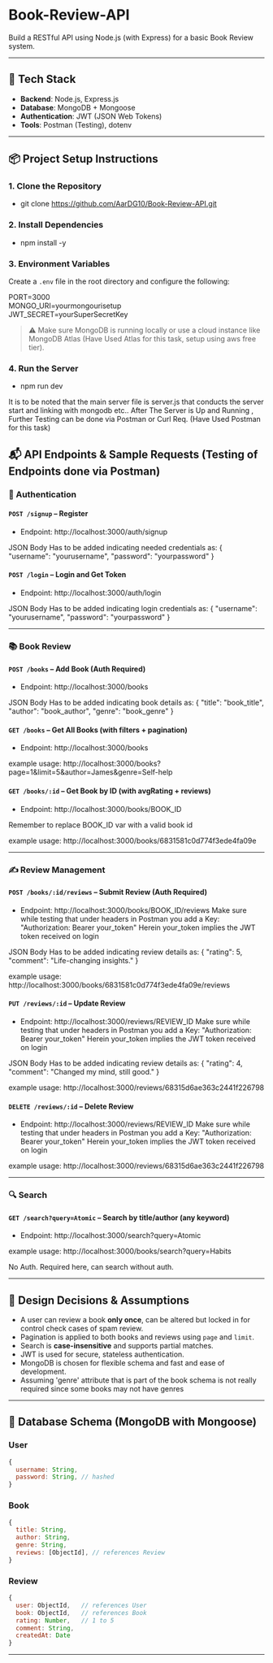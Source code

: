 # Book-Review-API
Build a RESTful API using Node.js (with Express) for a basic Book Review system.

---

## 🚀 Tech Stack

- **Backend**: Node.js, Express.js
- **Database**: MongoDB + Mongoose
- **Authentication**: JWT (JSON Web Tokens)
- **Tools**: Postman (Testing), dotenv

---

## 📦 Project Setup Instructions

### 1. Clone the Repository

- git clone https://github.com/AarDG10/Book-Review-API.git

### 2. Install Dependencies

- npm install -y

### 3. Environment Variables

Create a `.env` file in the root directory and configure the following:

PORT=3000 <br>
MONGO_URI=yourmongourisetup<br>
JWT_SECRET=yourSuperSecretKey 


> ⚠️ Make sure MongoDB is running locally or use a cloud instance like MongoDB Atlas (Have Used Atlas for this task, setup using aws free tier).

### 4. Run the Server

- npm run dev

It is to be noted that the main server file is server.js that conducts the server start and linking with mongodb etc..
After The Server is Up and Running , Further Testing can be done via Postman or Curl Req. (Have Used Postman for this task)

## 📬 API Endpoints & Sample Requests (Testing of Endpoints done via Postman)

### 🔐 Authentication

#### `POST /signup` – Register

- Endpoint: http://localhost:3000/auth/signup

JSON Body Has to be added indicating needed credentials as:
{
  "username": "yourusername",
  "password": "yourpassword"
}


#### `POST /login` – Login and Get Token

- Endpoint: http://localhost:3000/auth/login

JSON Body Has to be added indicating login credentials as:
{
  "username": "yourusername",
  "password": "yourpassword"
}

---

### 📚 Book Review

#### `POST /books` – Add Book (Auth Required)

- Endpoint: http://localhost:3000/books

JSON Body Has to be added indicating book details as:
{
  "title": "book_title",
  "author": "book_author",
  "genre": "book_genre"
}


#### `GET /books` – Get All Books (with filters + pagination)

- Endpoint: http://localhost:3000/books

example usage: http://localhost:3000/books?page=1&limit=5&author=James&genre=Self-help

#### `GET /books/:id` – Get Book by ID (with avgRating + reviews)

- Endpoint: http://localhost:3000/books/BOOK_ID

Remember to replace BOOK_ID var with a valid book id

example usage: http://localhost:3000/books/6831581c0d774f3ede4fa09e

---

### ✍️ Review Management

#### `POST /books/:id/reviews` – Submit Review (Auth Required)

- Endpoint: http://localhost:3000/books/BOOK_ID/reviews
Make sure while testing that under headers in Postman you add a Key: "Authorization: Bearer your_token"
Herein your_token implies the JWT token received on login

JSON Body Has to be added indicating review details as:
{
  "rating": 5,
  "comment": "Life-changing insights."
}

example usage: http://localhost:3000/books/6831581c0d774f3ede4fa09e/reviews

#### `PUT /reviews/:id` – Update Review

- Endpoint: http://localhost:3000/reviews/REVIEW_ID
Make sure while testing that under headers in Postman you add a Key: "Authorization: Bearer your_token"
Herein your_token implies the JWT token received on login

JSON Body Has to be added indicating review details as:
{
  "rating": 4,
  "comment": "Changed my mind, still good."
}

example usage: http://localhost:3000/reviews/68315d6ae363c2441f226798

#### `DELETE /reviews/:id` – Delete Review

- Endpoint: http://localhost:3000/reviews/REVIEW_ID
Make sure while testing that under headers in Postman you add a Key: "Authorization: Bearer your_token"
Herein your_token implies the JWT token received on login

example usage: http://localhost:3000/reviews/68315d6ae363c2441f226798

---

### 🔍 Search

#### `GET /search?query=Atomic` – Search by title/author (any keyword)

- Endpoint: http://localhost:3000/search?query=Atomic

example usage: http://localhost:3000/books/search?query=Habits

No Auth. Required here, can search without auth.

---

## 🧠 Design Decisions & Assumptions

- A user can review a book **only once**, can be altered but locked in for control check cases of spam review.
- Pagination is applied to both books and reviews using `page` and `limit`.
- Search is **case-insensitive** and supports partial matches.
- JWT is used for secure, stateless authentication.
- MongoDB is chosen for flexible schema and fast and ease of development.
- Assuming 'genre' attribute that is part of the book schema is not really required since some books may not have genres

---

## 🧩 Database Schema (MongoDB with Mongoose)

### User

```js
{
  username: String,
  password: String, // hashed
}
```

### Book

```js
{
  title: String,
  author: String,
  genre: String,
  reviews: [ObjectId], // references Review
}
```

### Review

```js
{
  user: ObjectId,   // references User
  book: ObjectId,   // references Book
  rating: Number,   // 1 to 5
  comment: String,
  createdAt: Date
}
```

---